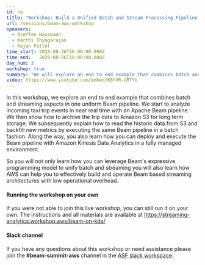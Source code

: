 ```yaml
---
id: cw
title: "Workshop: Build a Unified Batch and Stream Processing Pipeline with Apache Beam on AWS"
url: /sessions/beam-aws-workshop
speakers:
  - Steffen Hausmann
  - Karthi Thyagarajan
  - Rajan Pattel
time_start: 2020-08-26T16:00:00.000Z
time_end:   2020-08-26T18:00:00.000Z
day_num: 3
workshop: true
summary: "We will explore an end to end example that combines batch and streaming aspects in one uniform Beam pipeline, and deploy it to a fully managed environment with Amazon Kinesis Data Analytics."
video: https://www.youtube.com/embed/K6hVR-URTYU
---
```


In this workshop, we explore an end to end example that combines batch and streaming aspects in one uniform Beam pipeline. We start to analyze incoming taxi trip events in near real time with an Apache Beam pipeline. We then show how to archive the trip data to Amazon S3 for long term storage. We subsequently explain how to read the historic data from S3 and backfill new metrics by executing the same Beam pipeline in a batch fashion. Along the way, you also learn how you can deploy and execute the Beam pipeline with Amazon Kinesis Data Analytics in a fully managed environment.

So you will not only learn how you can leverage Beam's expressive programming model to unify batch and streaming you will also learn how AWS can help you to effectively build and operate Beam based streaming architectures with low operational overhead.



#### Running the workshop on your own
If you were not able to join this live workshop, you can still run it on your own. The instructions and all materials 
are available at https://streaming-analytics.workshop.aws/beam-on-kda/

#### Slack channel
If you have any questions about this workshop or need assistance please join the **#beam-summit-aws** channel in the [ASF slack workspace](https://the-asf.slack.com). 

